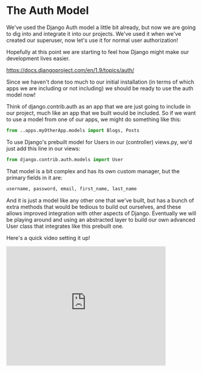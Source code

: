 # The Auth Model

We've used the Django Auth model a little bit already, but now we are going to dig into and integrate it into our projects.  We've used it when we've created our superuser, now let's use it for normal user authorization!

Hopefully at this point we are starting to feel how Django might make our development lives easier.

https://docs.djangoproject.com/en/1.9/topics/auth/

Since we haven't done too much to our initial installation (in terms of which apps we are including or not including) we should be ready to use the auth model now!

Think of django.contrib.auth as an app that we are just going to include in our project, much like an app that we built would be included.  So if we want to use a model from one of our apps, we might do something like this:

```python
from ..apps.myOtherApp.models import Blogs, Posts
```

To use Django's prebuilt model for Users in our (controller) views.py, we'd just add this line in our views:

```python
from django.contrib.auth.models import User
```

That model is a bit complex and has its own custom manager, but the primary fields in it are:
```python
username, password, email, first_name, last_name
```

And it is just a model like any other one that we've built, but has a bunch of extra methods that would be tedious to build out ourselves, and these allows improved integration with other aspects of Django.  Eventually we will be playing around and using an abstracted layer to build our own advanced User class that integrates like this prebuilt one.  

Here's a quick video setting it up!

<iframe width="420" height="315" src="https://www.youtube.com/embed/vHQuVgxo8Lw" frameborder="0" allowfullscreen></iframe>

